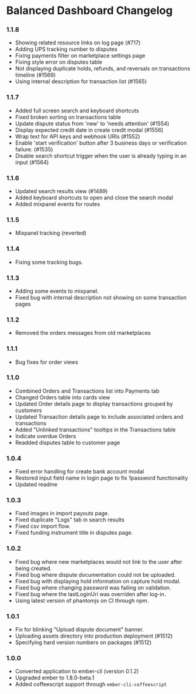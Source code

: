 # Balanced Dashboard Changelog

### 1.1.8

* Showing related resource links on log page (#717)
* Adding UPS tracking number to disputes
* Fixing payments filter on marketplace settings page
* Fixing style error on disputes table
* Not displaying duplicate holds, refunds, and reversals on transactions timeline (#1569)
* Using internal description for transaction list (#1565)

### 1.1.7

* Added full screen search and keyboard shortcuts
* Fixed broken sorting on transactions table
* Update dispute status from 'new' to 'needs attention' (#1554)
* Display expected credit date in create credit modal (#1556)
* Wrap text for API keys and webhook URIs (#1552)
* Enable 'start verification' button after 3 business days or verification failure. (#1535)
* Disable search shortcut trigger when the user is already typing in an input (#1564)

### 1.1.6

* Updated search results view (#1489)
* Added keyboard shortcuts to open and close the search modal
* Added mixpanel events for routes

### 1.1.5

* Mixpanel tracking (reverted)

### 1.1.4

* Fixing some tracking bugs.

### 1.1.3

* Adding some events to mixpanel.
* Fixed bug with internal description not showing on some transaction pages

### 1.1.2

* Removed the orders messages from old marketplaces

### 1.1.1

* Bug fixes for order views

### 1.1.0

* Combined Orders and Transactions list into Payments tab
* Changed Orders table into cards view
* Updated Order details page to display transactions grouped by customers
* Updated Transaction details page to include associated orders and transactions
* Added "Unlinked transactions" tooltips in the Transactions table
* Indicate overdue Orders
* Readded disputes table to customer page

### 1.0.4

* Fixed error handling for create bank account modal
* Restored input field name in login page to fix 1password functionality
* Updated readme

### 1.0.3

* Fixed images in import payouts page.
* Fixed duplicate "Logs" tab in search results
* Fixed csv import flow.
* Fixed funding instrument title in disputes page.

### 1.0.2

* Fixed bug where new marketplaces would not link to the user after being created.
* Fixed bug where dispute documentation could not be uploaded.
* Fixed bug with displaying hold information on capture hold modal.
* Fixed bug where changing password was failing on validation.
* Fixed bug where the lastLoginUri was overriden after log-in.
* Using latest version of phantomjs on CI through npm.

### 1.0.1

* Fix for blinking "Upload dispute document" banner.
* Uploading assets directory into production deployment (#1512)
* Specifying hard version numbers on packages (#1512)

### 1.0.0

* Converted application to ember-cli (version 0.1.2)
* Upgraded ember to 1.8.0-beta.1
* Added coffeescript support through `ember-cli-coffeescript`
